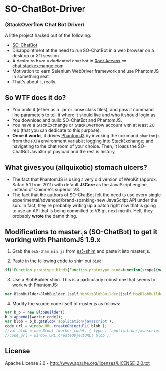 # SO-ChatBot-Driver 

### (StackOverflow Chat Bot Driver)

A little project hacked out of the following:

 - [SO-ChatBot](https://github.com/Zirak/SO-ChatBot)
 - Disappointment at the need to run SO-ChatBot in a web browser on a desktop or X11 session
 - A desire to have a dedicated chat bot in [Root Access](http://chat.stackexchange.com/rooms/118/root-access) on [chat.stackexchange.com](http://chat.stackexchange.com)
 - Motivation to learn Selenium WebDriver framework and use PhantomJS in something neat
 - That's about it, really.

## So WTF does it do?

 - You build it (either as a .jar or loose class files), and pass it command line parameters to tell it where it should live and who it should login as.
 - You download and build SO-ChatBot and PhantomJS.
 - You have a StackExchange or StackOverflow account with at least 20 rep (that you can dedicate to this purpose).
 - **Once it works**, it drives [PhantomJS](http://phantomjs.org) by invoking the command `phantomjs` from the `PATH` environment variable; logging into StackExchange; and navigating to the chat room of your choice. Then, it loads the SO-ChatBot JavaScript payload and the rest is history.

## What gives you (allquixotic) stomach ulcers?

 - The fact that PhantomJS is using a very old version of WebKit (approx. Safari 5.1 from 2011) with default **JSCore** as the JavaScript engine, instead of Chrome's superior V8.
 - The fact that the authors of SO-ChatBot felt the need to use every single experimental/advanced/brand-spanking-new JavaScript API under the sun. In fact, they're probably writing up a patch right now that is going to use an API that is being committed to V8 git next month. Hell, they probably **wrote** the damn thing.
 
## Modifications to master.js (SO-ChatBot) to get it working with PhantomJS 1.9.x

 1. Grab the `es5-sham.min.js` from [es5-shim](https://github.com/kriskowal/es5-shim) and paste it into master.js.

 2. Paste in the following code to shim out `bind`:

```javascript
if(!Function.prototype.bind){Function.prototype.bind=function(scope){var self=this;return function(){return self.apply(scope,arguments)}}}
```

 3. Use a BlobBuilder shim. This is a particularly robust one that seems to work with PhantomJS:
 
```javascript
var BlobBuilder=BlobBuilder||self.WebKitBlobBuilder||self.MozBlobBuilder||(function(view){"use strict";var get_class=function(object){return Object.prototype.toString.call(object).match(/^\[object\s(.*)\]$/)[1]},FakeBlobBuilder=function(){},FakeBlob=function(data,type){this.data=data;this.size=data.length;this.type=type},FBB_proto=FakeBlobBuilder.prototype=[],FB_proto=FakeBlob.prototype,FileReaderSync=view.FileReaderSync,FileException=function(type){this.code=this[this.name=type]},file_ex_codes=("NOT_FOUND_ERR SECURITY_ERR ABORT_ERR NOT_READABLE_ERR ENCODING_ERR "+"NO_MODIFICATION_ALLOWED_ERR INVALID_STATE_ERR SYNTAX_ERR").split(" "),file_ex_code=file_ex_codes.length,URL=view.URL=view.URL||view.webkitURL||view,real_create_object_url,real_revoke_object_url,btoa=view.btoa,can_apply_typed_arrays=false,can_apply_typed_arrays_test=function(pass){can_apply_typed_arrays=!pass},ArrayBuffer=view.ArrayBuffer,Uint8Array=view.Uint8Array;while(file_ex_code--){FileException.prototype[file_ex_codes[file_ex_code]]=file_ex_code+1}try{if(Uint8Array){can_apply_typed_arrays_test.apply(0,new Uint8Array(1))}}catch(ex){}if(!URL.createObjectURL){URL={}}real_create_object_url=URL.createObjectURL;real_revoke_object_url=URL.revokeObjectURL;URL.createObjectURL=function(blob){var type=blob.type;if(type===null){type="application/octet-stream"}if(blob instanceof FakeBlob){if(btoa){return"data:"+type+";base64,"+btoa(blob.data)}else{return"data:"+type+","+encodeURIComponent(blob.data)}}else if(real_create_object_url){return real_create_object_url.call(URL,blob)}};URL.revokeObjectURL=function(object_url){if(object_url.substring(0,5)!=="data:"&&real_revoke_object_url){real_revoke_object_url.call(URL,object_url)}};FBB_proto.append=function(data){var bb=this;if(Uint8Array&&data instanceof ArrayBuffer){if(can_apply_typed_arrays){bb.push(String.fromCharCode.apply(String,new Uint8Array(data)))}else{var str="",buf=new Uint8Array(data),i=0,buf_len=buf.length;for(;i<buf_len;i++){str+=String.fromCharCode(buf[i])}}}else if(get_class(data)==="Blob"||get_class(data)==="File"){if(FileReaderSync){var fr=new FileReaderSync;bb.push(fr.readAsBinaryString(data))}else{throw new FileException("NOT_READABLE_ERR")}}else if(data instanceof FakeBlob){bb.push(data.data)}else{if(typeof data!=="string"){data+=""}bb.push(unescape(encodeURIComponent(data)))}};FBB_proto.getBlob=function(type){if(!arguments.length){type=null}return new FakeBlob(this.join(""),type)};FBB_proto.toString=function(){return"[object BlobBuilder]"};FB_proto.slice=function(start,end,type){var args=arguments.length;if(args<3){type=null}return new FakeBlob(this.data.slice(start,args>1?end:this.data.length),type)};FB_proto.toString=function(){return"[object Blob]"};return FakeBlobBuilder}(self));
```
	
 4. Modify the source code itself of master.js as follows:
 
```javascript
var b_b = new BlobBuilder();
b_b.append([worker_code]);
var blob = b_b.getBlob('application/javascript'),
code_url = window.URL.createObjectURL( blob );
//var blob = new Blob( [worker_code], { type : 'application/javascript' } ),
//code_url = window.URL.createObjectURL( blob );
```

 
 ## License
 
 Apache License 2.0 - http://www.apache.org/licenses/LICENSE-2.0.txt